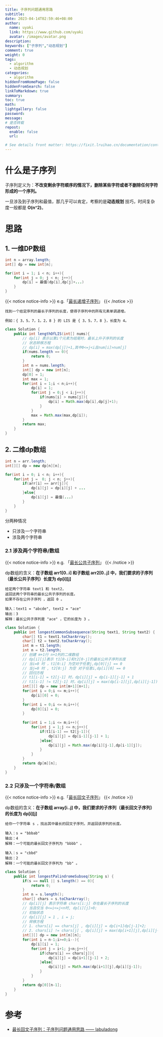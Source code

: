 ```yaml
---
title: 子序列问题通用思路
subtitle:
date: 2023-04-14T02:59:46+08:00
author:
  name: uyaki
  link: https://www.github.com/uyaki
  avatar: /images/avatar.png
description: 
keywords: ["子序列","动态规划"]
comment: true
weight: 0
tags:
  - algorithm
  - 动态规划
categories:
  - algorithm
hiddenFromHomePage: false
hiddenFromSearch: false
linkToMarkdown: true
summary:
toc: true
math: 
lightgallery: false
password:
message:
# 是否转载
repost:
  enable: false
  url:

# See details front matter: https://fixit.lruihao.cn/documentation/content-management/introduction/#front-matter
---
```


<!--more-->

# 什么是子序列
子序列定义为：**不改变剩余字符顺序的情况下，删除某些字符或者不删除任何字符形成的一个序列。**

一旦涉及到子序列和最值，那几乎可以肯定，考察的是**动态规划** 技巧，时间复杂度一般都是 **O(n^2)**。

# 思路
## 1. 一维DP数组

```java
int n = array.length;
int[] dp = new int[n];

for(int i = 1; i < n; i++){
    for(int j = 0; j < n; j++){
        dp[i] = 最值(dp[i],dp[j]+...)
    }
}
```

{{< notice notice-info >}}
e.g.「[最长递增子序列](https://leetcode.cn/problems/longest-increasing-subsequence/)」
{{< /notice >}}

```
找到一个给定序列的最长子序列的长度，使得子序列中的所有元素单调递增。

例如：{ 3，5，7，1，2，8 } 的 LIS 是 { 3，5，7，8 }，长度为 4。
```

```java
class Solution {
    public int lengthOfLIS(int[] nums){
        // dp[i] 表示以第i个元素为结尾时，最长上升子序列的长度
        // 状态转移方程
        // dp[i] = max(dp[j])+1,其中0<=j<i且num[i]>num[j]
        if(nums.length == 0){
            return 0;
        }
        int n = nums.length;
        int[] dp = new int[n];
        dp[0] = 1;
        int max = 1;
        for(int i = 1;i < n;i++){
            dp[i] = 1;
            for(int j = 0;j < i;j++){
                if(nums[i] > nums[j]){
                    dp[i] = Math.max(dp[i],dp[j]+1);
                }
            }
            max = Math.max(max,dp[i]);
        }
        return max;
    }
}
```

## 2. 二维dp数组

```java
int n = arr.length;
int[][] dp = new dp[n][n];

for(int i = 0; i < n; i++){
    for(int j =  0; j < n; j++){
        if(arr[i] == arr[j]){
            dp[i][j] = dp[i][j] + ...
        }else{
            dp[i][j] = 最值(...)
        }
    }
}
```

分两种情况

- 只涉及一个字符串
- 涉及两个字符串

### 2.1 **涉及两个字符串/数组**

{{< notice notice-info >}}
e.g. 「[最长公共子序列](https://leetcode.cn/problems/longest-common-subsequence/)」
{{< /notice >}}

dp数组的含义：**在子数组 arr1[0..i] 和子数组 arr2[0..j] 中，我们要求的子序列（最长公共子序列）长度为 dp[i][j]**

```
给定两个字符串 text1 和 text2，
返回这两个字符串的最长公共子序列的长度。
如果不存在公共子序列 ，返回 0 。

输入：text1 = "abcde", text2 = "ace" 
输出：3  
解释：最长公共子序列是 "ace" ，它的长度为 3 。
```

```java
class Solution {
    public int longestCommonSubsequence(String text1, String text2) {
        char[] t1 = text1.toCharArray();
        char[] t2 = text2.toCharArray();
        int m = t1.length;
        int n = t2.length;
        // 创建 m+1行 n+1列的二维数组
        // dp[i][j]表示 t1[0-i]和t2[0-j]的最长公共子序列长度
        // 当i=0 时 ，t1[0:i] 为空对于任意j,dp[0][j] == 0
        // 当j=0 时 , t2[0:j] 为空 对于任意i,dp[i][0] == 0
        // 回归方程
        // t1[i-1] = t2[j-1] 时，dp[i][j] = dp[i-1][j-1] + 1
        // t1[i-1] != t2[j-1] 时，dp[i][j] = max(dp[i-1][j],dp[i][j-1]) 
        int[][] dp = new int[m+1][n+1];
        for(int i = 0;i <= m;i++){
            dp[i][0] = 0; 
        }
        for(int i = 0;i <= n;i++){
            dp[0][i] = 0;
        }
        
        for(int i = 1;i <= m;i++){
            for(int j = 1;j <= n;j++){
                if(t1[i-1] == t2[j-1]){
                    dp[i][j] = dp[i-1][j-1] + 1;
                }else{
                    dp[i][j] = Math.max(dp[i][j-1],dp[i-1][j]);
                }
            }
        }
        return dp[m][n];
    }
}
```

### 2.2 只涉及一个字符串/数组

{{< notice notice-info >}}
e.g.「[最长回文子序列](https://leetcode.cn/problems/longest-palindromic-subsequence/)」
{{< /notice >}}

dp数组的含义：**在子数组 array[i..j] 中，我们要求的子序列（最长回文子序列）的长度为 dp[i][j]**

```
给你一个字符串 s ，找出其中最长的回文子序列，并返回该序列的长度。

输入：s = "bbbab"
输出：4
解释：一个可能的最长回文子序列为 "bbbb" 。

输入：s = "cbbd"
输出：2
解释：一个可能的最长回文子序列为 "bb" 。
```

```java
class Solution {
    public int longestPalindromeSubseq(String s) {
    	if(s == null || s.length() == 0){
            return 0;
        }
        int n = s.length();
        char[] chars = s.toCharArray();
        // dp[i][j] 表示字符串 chars[i:j] 存在最长子序列的长度
        // 当且仅当 0<=i<=j<n时, dp[i][j]>0;
        // 初始状态
        // dp[i][j] = 1 , i = j;
        // 转移方程
        // 1. chars[i] == chars[j] , dp[i][j] = dp[i+1]dp[j-1]+2;
        // 2. chars[i] != chars[j] , dp[i][j] = max(dp[i+1][j],dp[i][j-1])
        int[][] dp = new int[n][n];
        for(int i = n-1;i>=0;i--){
            dp[i][i] = 1;
            for(int j = i+1; j<n;j++){
                if(chars[i] == chars[j]){
                    dp[i][j] = dp[i+1][j-1] + 2;
                }else{
                    dp[i][j] = Math.max(dp[i+1][j],dp[i][j-1]);
                }
            }
        }
        return dp[0][n-1];
    }
}
```

# 参考

- [最长回文子序列：子序列问题通用思路 —— labuladong](https://zhuanlan.zhihu.com/p/100994146)